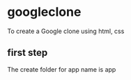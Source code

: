 ﻿# googleclone
To create a Google clone
using html, css 
## first step
The create folder for app
name is app


